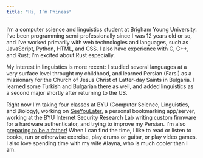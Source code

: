 ```yaml
---
title: "Hi, I’m Phineas"
---
```


I’m a computer science and linguistics student at Brigham Young University. I’ve been programming semi-professionally since I was 12 years old or so, and I’ve worked primarily with web technologies and languages, such as JavaScript, Python, HTML, and CSS. I also have experience with C, C++, and Rust; I’m excited about Rust especially.

My interest in linguistics is more recent: I studied several languages at a very surface level throught my childhood, and learned Persian (Farsi) as a missionary for the Church of Jesus Christ of Latter-day Saints in Bulgaria. I learned some Turkish and Bulgarian there as well, and added linguistics as a second major shortly after returning to the US.

Right now I'm taking four classes at BYU (Computer Science, Linguistics, and Biology), working on [SeeYouLater](https://github.com/phinjensen/seeyoulater), a personal bookmarking app/server, working at the BYU Internet Security Research Lab writing custom firmware for a hardware authenticator, and trying to improve my Persian. I'm also [preparing to be a father!](https://www.instagram.com/p/CkE6Cl5Jlng/) When I can find the time, I like to read or listen to books, run or otherwise exercise, play drums or guitar, or play video games. I also love spending time with my wife Alayna, who is much cooler than I am.
